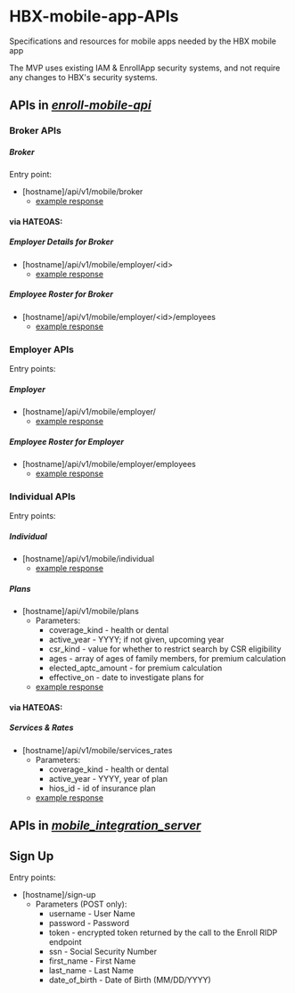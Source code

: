 # HBX-mobile-app-APIs
Specifications and resources for mobile apps needed by the HBX mobile app

The MVP uses existing IAM & EnrollApp security systems, and not require any changes to HBX's security systems.

## APIs in _[enroll-mobile-api](https://github.com/dchealthlink/enroll-mobile-api)_

### Broker APIs

#####    _Broker_
Entry point: 
   * [hostname]/api/v1/mobile/broker
      * [example response](generated/broker_1/broker_details.json)

#### via HATEOAS:
#####    _Employer Details for Broker_
   * [hostname]/api/v1/mobile/employer/&lt;id&gt;
      * [example response](generated/broker_1/employer_details_0.json)
#####    _Employee Roster for Broker_
   *  [hostname]/api/v1/mobile/employer/&lt;id&gt;/employees
      * [example response](generated/broker_1/roster_0.json)

### Employer APIs

Entry points: 
#####    _Employer_
   * [hostname]/api/v1/mobile/employer/
      * [example response](generated/er_in_open_enrollment/employer_details.json)
#####    _Employee Roster for Employer_
   * [hostname]/api/v1/mobile/employer/employees
      * [example response](generated/er_in_open_enrollment/roster.json)

### Individual APIs

Entry points: 
#####    _Individual_
   * [hostname]/api/v1/mobile/individual
      * [example response](generated/individual_aptc/insured.json)
#####    _Plans_
  * [hostname]/api/v1/mobile/plans
      * Parameters:
       	* coverage_kind - health or dental
        * active_year - YYYY; if not given, upcoming year
        * csr_kind - value for whether to restrict search by CSR eligibility
        * ages - array of ages of family members, for premium calculation
       	* elected_aptc_amount - for premium calculation
        * effective_on - date to investigate plans for
   	* [example response](generated/plans_for_uqhp_family/plans.json)

#### via HATEOAS:
#####   _Services & Rates_ 
   * [hostname]/api/v1/mobile/services_rates
      * Parameters:
        * coverage_kind - health or dental
        * active_year - YYYY, year of plan
        * hios_id - id of insurance plan
      * [example response](generated/services/service_rates.json)

## APIs in _[mobile_integration_server](https://github.com/dchealthlink/hbx-mobile-integration)_

## Sign Up

Entry points: 
   * [hostname]/sign-up
      * Parameters (POST only):
       	* username - User Name
        * password - Password
        * token - encrypted token returned by the call to the Enroll RIDP endpoint
        * ssn - Social Security Number
        * first_name - First Name
        * last_name - Last Name
        * date_of_birth - Date of Birth (MM/DD/YYYY)
